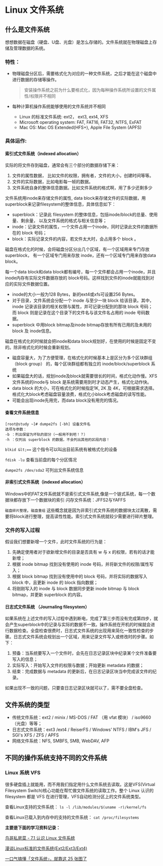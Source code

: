 
# Linux 文件系统

## 什么是文件系统

想想数据在磁盘（硬盘、U盘、光盘）是怎么存储的。文件系统就在物理磁盘上存储及管理数据的系统。

### 特性：

* 物理磁盘分区后，需要格式化为对应的一种文件系统，之后才能在这个磁盘中进行数据的存储等操作。

	> 安装操作系统之前为什么要格式化，因为每种操作系统所设置的文件属性/权限并不相同
	
* 每种计算机操作系统能够使用的文件系统并不相同
	* Linux 的标准文件系统: ext2， ext3, ext4, XFS
	* Microsoft operating system: FAT, FAT16, FAT32, NTFS, ExFAT
	* Mac OS: Mac OS Extended(HFS+), Apple File System (APFS)

### 具体运作:

#### 索引式文件系统（indexed allocation）

实际的将文件存到磁盘，通常会有三个部分的数据存储下来：

1. 文件的属性数据， 比如文件的权限，拥有者，文件的大小，创建时间等等。
2. 文件的实际数据，比如电影每一帧的数据。
3. 文件系统自身的整体信息数据。比如文件系统的格式啊，用了多少还剩多少

文件系统用inode来存储文件的属性, data block来存储文件的实际数据，用superblock来记录filesystem的整体信息，具体信息如下：

* superblock：记录此 filesystem 的整体信息，包括inode/block的总量、使用量、剩余量， 以及文件系统的格式与相关信息等；
* inode：记录文件的属性，一个文件占用一个inode，同时记录此文件的数据所在的 block 号码；
* block：实际记录文件的内容，若文件太大时，会占用多个 block 。

磁盘在格式化的时候，会将磁盘分区分出几个区域，有一个区域用来专门存放superblock， 有一个区域专门用来存放 inode，还有一个区域专门用来存放data block。

每一个data block和data block都有编号，每一个文件都会占用一个inode，并且inode内存有实际文件数据存放的 block号码。这样找到文件的inode就能找到对应的实际文件数据位置。

> 
* inode的大小一般为128 Bytes，新的ext4或xfs可设置256 Bytes。
* 对于目录，文件系统会分配一个 inode 与至少一块 block 给该目录。其中，inode 记录该目录的相关权限与属性，并可记录分配到的那块 block 号码； 而 block 则是记录在这个目录下的文件名与该文件名占用的 inode 号码数据。
* superblock 中用block bitmap及inode bitmap存放有所有已用的及未用的 block 及 inode信息。

磁盘在格式化的时候就会把inode和data block规划好，在使用的时候是固定不变的。除非格式化的时候会重新规划。

>
* 磁盘容量大，为了方便管理，在格式化的时候基本上是区分为多个区块群组 （block group） 的，每个区块群组都有独立的 inode/block/superblock 系统
* 如果磁盘大的话，规划inode及block就需要很长的时间，格式化动作慢。XFS 文件系统的inode与 block 是系统需要用到时才动态产生，格式化动作快。
* data block 的大小，可在格式化的时候指定1K, 2K 及 4K，可根据需求选择。格式化大block考虑磁盘容量浪费，格式化小block考虑磁盘的读写性能。
* 可能会出现inode先用完，而data block没有用完的情况。

#### 查看文件系统信息

```
[root@study ~]# dumpe2fs [-bh] 设备文件名
选项与参数：
-b ：列出保留为坏轨的部分（一般用不到吧！？）
-h ：仅列出 superblock 的数据，不会列出其他的区段内容！
```

`blkid &lt;==` 这个指令可以叫出目前系统有被格式化的设备

`fdisk -lu` 查看当前盘的每个分区情况

`dumpe2fs /dev/sda2` 可列出文件系统信息

#### 非索引式文件系统（indexed allocation）
Windows中的FAT文件系统就不是索引式文件系统,像是一个链式系统，每一个数据块都存放下一个数据块的索引
闪存文件系统：JFFS2与YAFFS

 `磁盘碎片整理`，`磁盘重组` 这些概念就是因为非索引式文件系统的数据块太过离散，需要将block进行整理，提高读性性能。索引式文件系统就较少需要进行碎片整理。

### 文件的写入过程

假设我们想要新增一个文件，此时文件系统的行为是：

1. 先确定使用者对于欲新增文件的目录是否具有 w 与 x 的权限，若有的话才能新增；
2. 根据 inode bitmap 找到没有使用的 inode 号码，并将新文件的权限/属性写入；
3. 根据 block bitmap 找到没有使用中的 block 号码，并将实际的数据写入 block 中，且更新 inode 的 block 指向数据；
4. 将刚刚写入的 inode 与 block 数据同步更新 inode bitmap 与 block bitmap，并更新 superblock 的内容。

#### 日志式文件系统 （Journaling filesystem）
如果系统在上述文件的写入过程中遇到断电，完成了第三步而没有完成第四步，就会产生superblock中的记录与实际的数据不一致。操作系统在开机的时候就会进行数据检查。全盘检查很费时，日志式文件系统的出现用来简化一致性检查的步骤。日志式文件系统会规划出一个区域，用来记录文件写入或修改时的步骤。如下：
>
1. 预备：当系统要写入一个文件时，会先在日志记录区块中纪录某个文件准备要写入的信息；
2. 实际写入：开始写入文件的权限与数据；开始更新 metadata 的数据；
3. 结束：完成数据与 metadata 的更新后，在日志记录区块当中完成该文件的纪录。

如果出现不一致的问题，只要查日志记录区块就可以了，需不要全盘检查。

## 文件系统的类型
* 传统文件系统：ext2 / minix / MS-DOS / FAT （用 vfat 模块） / iso9660 （光盘）等等；
* 日志式文件系统：ext3 /ext4 / ReiserFS / Windows' NTFS / IBM's JFS / SGI's XFS / ZFS / APFS
* 网络文件系统：NFS, SMBFS, SMB, WebDAV, AFP

## 不同的操作系统支持不同的文件系统

### Linux 系统 VFS

很多硬盘插上就能用，而不用我们指定用什么文件系统去读取。这是VFS(Virtual Filesystem Switch)核心功能在帮忙做文件系统的读取工作。整个 Linux 认识的 filesystem 都是 VFS 在进行管理，VFS自动检测分区上的文件系统类型。

查看Linux支持的文件系统： `ls -l /lib/modules/$(uname -r)/kernel/fs`

查看Linux已载入到内存中的支持的文件系统： `cat /proc/filesystems`


**主要是下面的学习资料记录：**

[鸟哥私房菜 - 7.1 认识 Linux 文件系统](https://wizardforcel.gitbooks.io/vbird-linux-basic-4e/content/59.html)

[漫谈Linux标准的文件系统(Ext2/Ext3/Ext4)](https://www.cnblogs.com/justmine/p/9128730.html)

[一口气搞懂「文件系统」，就靠这 25 张图了](https://segmentfault.com/a/1190000023615225)